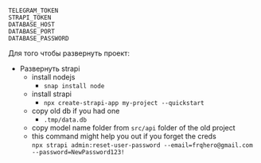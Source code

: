 `TELEGRAM_TOKEN`  
`STRAPI_TOKEN`  
`DATABASE_HOST`  
`DATABASE_PORT`  
`DATABASE_PASSWORD`  

Для того чтобы развернуть проект:
* Развернуть strapi
    * install nodejs
        * `snap install node`
    * install strapi
        * `npx create-strapi-app my-project --quickstart`
    * copy old db if you had one
        * `.tmp/data.db`
    * copy model name folder from `src/api` folder of the old project
    * this command might help you out if you forget the creds  
        `npx strapi admin:reset-user-password --email=frqhero@gmail.com --password=NewPassword123!`